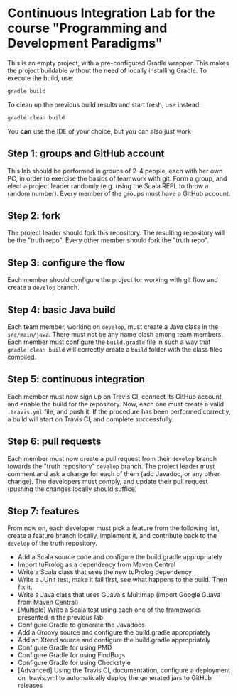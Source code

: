 # Continuous Integration Lab for the course "Programming and Development Paradigms"

This is an empty project, with a pre-configured Gradle wrapper.
This makes the project buildable without the need of locally installing Gradle.
To execute the build, use:
```bash
gradle build
```
To clean up the previous build results and start fresh, use instead:
```bash
gradle clean build
```
You **can** use the IDE of your choice, but you can also just work 

## Step 1: groups and GitHub account

This lab should be performed in groups of 2-4 people, each with her own PC, in order to exercise the basics of teamwork with git.
Form a group, and elect a project leader randomly (e.g. using the Scala REPL to throw a random number).
Every member of the groups must have a GitHub account.

## Step 2: fork

The project leader should fork this repository.
The resulting repository will be the "truth repo".
Every other member should fork the "truth repo".

## Step 3: configure the flow

Each member should configure the project for working with git flow and create a `develop` branch.

## Step 4: basic Java build

Each team member, working on `develop`, must create a Java class in the `src/main/java`.
There must not be any name clash among team members.
Each member must configure the `build.gradle` file in such a way that `gradle clean build` will correctly create a `build` folder with the class files compiled.

## Step 5: continuous integration

Each member must now sign up on Travis CI, connect its GitHub account, and enable the build for the repository.
Now, each one must create a valid `.travis.yml` file, and push it.
If the procedure has been performed correctly, a build will start on Travis CI, and complete successfully.

## Step 6: pull requests

Each member must now create a pull request from their `develop` branch towards the "truth repository" `develop` branch.
The project leader must comment and ask a change for each of them (add Javadoc, or any other change).
The developers must comply, and update their pull request (pushing the changes locally should suffice)

## Step 7: features

From now on, each developer must pick a feature from the following list, create a feature branch locally, implement it, and contribute back to the `develop` of the truth repository.

* Add a Scala source code and configure the build.gradle appropriately
* Import tuProlog as a dependency from Maven Central
* Write a Scala class that uses the new tuProlog dependency
* Write a JUnit test, make it fail first, see what happens to the build. Then fix it.
* Write a Java class that uses Guava's Multimap (import Google Guava from Maven Central)
* [Multiple] Write a Scala test using each one of the frameworks presented in the previous lab
* Configure Gradle to generate the Javadocs
* Add a Groovy source and configure the build.gradle appropriately
* Add an Xtend source and configure the build.gradle appropriately
* Configure Gradle for using PMD
* Configure Gradle for using FindBugs
* Configure Gradle for using Checkstyle
* [Advanced] Using the Travis CI, documentation, configure a deployment on .travis.yml to automatically deploy the generated jars to GitHub releases
